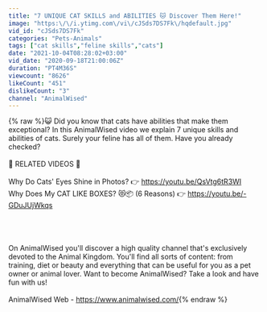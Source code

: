 ```yaml
---
title: "7 UNIQUE CAT SKILLS and ABILITIES 🐱 Discover Them Here!"
image: "https:\/\/i.ytimg.com\/vi\/cJSds7DS7Fk\/hqdefault.jpg"
vid_id: "cJSds7DS7Fk"
categories: "Pets-Animals"
tags: ["cat skills","feline skills","cats"]
date: "2021-10-04T08:28:02+03:00"
vid_date: "2020-09-18T21:00:06Z"
duration: "PT4M36S"
viewcount: "8626"
likeCount: "451"
dislikeCount: "3"
channel: "AnimalWised"
---
```

{% raw %}😺 Did you know that cats have abilities that make them exceptional? In this AnimalWised video we explain 7 unique skills and abilities of cats. Surely your feline has all of them. Have you already checked? <br /><br />🐾 RELATED VIDEOS 🐾<br /><br />Why Do Cats' Eyes Shine in Photos? 👉 <a rel="nofollow" target="blank" href="https://youtu.be/QsVtg6tR3WI">https://youtu.be/QsVtg6tR3WI</a> <br />Why Does My CAT LIKE BOXES? 😻📦 (6 Reasons) 👉 <a rel="nofollow" target="blank" href="https://youtu.be/-GDuJUjWkqs">https://youtu.be/-GDuJUjWkqs</a><br /><br /><br /><br /><br />On AnimalWised you'll discover a high quality channel that's exclusively devoted to the Animal Kingdom. You'll find all sorts of content: from training, diet or beauty and everything that can be useful for you as a pet owner or animal lover. Want to become AnimalWised? Take a look and have fun with us!<br /><br />AnimalWised Web - <a rel="nofollow" target="blank" href="https://www.animalwised.com/">https://www.animalwised.com/</a>{% endraw %}
